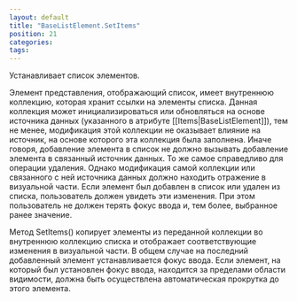```yaml
---
layout: default
title: "BaseListElement.SetItems"
position: 21
categories: 
tags: 
---
```


Устанавливает список элементов.

Элемент представления, отображающий список, имеет внутреннюю коллекцию, которая хранит ссылки на элементы списка. Данная коллекция может инициализироваться или обновляться на основе источника данных (указанного в атрибуте [[Items|BaseListElement]]), тем не менее, модификация этой коллекции не оказывает влияние на источник, на основе которого эта коллекция была заполнена. Иначе говоря, добавление элемента в список не должно вызывать добавление элемента в связанный источник данных. То же самое справедливо для операции удаления. Однако модификация самой коллекции или связанного с ней источника данных должно находить отражение в визуальной части. Если элемент был добавлен в список или удален из списка, пользователь должен увидеть эти изменения. При этом пользователь не должен терять фокус ввода и, тем более, выбранное ранее значение.

Метод SetItems() копирует элементы из переданной коллекции во внутреннюю коллекцию списка и отображает соответствующие изменения в визуальной части. В общем случае на последний добавленный элемент устанавливается фокус ввода. Если элемент, на который был установлен фокус ввода, находится за пределами области видимости, должна быть осуществлена автоматическая прокрутка до этого элемента.

 

 

